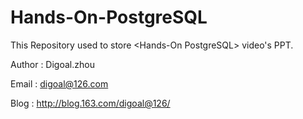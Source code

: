 Hands-On-PostgreSQL
===================

This Repository used to store &lt;Hands-On PostgreSQL> video's PPT.

Author : Digoal.zhou

Email : digoal@126.com

Blog : http://blog.163.com/digoal@126/